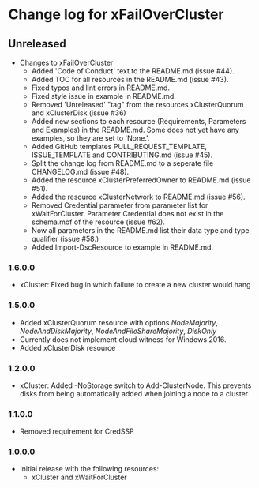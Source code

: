 # Change log for xFailOverCluster

## Unreleased

- Changes to xFailOverCluster
  - Added 'Code of Conduct' text to the README.md (issue #44).
  - Added TOC for all resources in the README.md (issue #43).
  - Fixed typos and lint errors in README.md.
  - Fixed style issue in example in README.md.
  - Removed 'Unreleased' "tag" from the resources xClusterQuorum and xClusterDisk (issue #36)
  - Added new sections to each resource (Requirements, Parameters and Examples) in the README.md. Some does not yet have any examples, so they are set to 'None.'.
  - Added GitHub templates PULL\_REQUEST\_TEMPLATE, ISSUE_TEMPLATE and CONTRIBUTING.md (issue #45).
  - Split the change log from README.md to a seperate file CHANGELOG.md (issue #48).
  - Added the resource xClusterPreferredOwner to README.md (issue #51).
  - Added the resource xClusterNetwork to README.md (issue #56).
  - Removed Credential parameter from parameter list for xWaitForCluster. Parameter Credential does not exist in the schema.mof of the resource (issue #62).
  - Now all parameters in the README.md list their data type and type qualifier (issue #58.)
  - Added Import-DscResource to example in README.md.

### 1.6.0.0

- xCluster: Fixed bug in which failure to create a new cluster would hang

### 1.5.0.0

- Added xClusterQuorum resource with options *NodeMajority*, *NodeAndDiskMajority*, *NodeAndFileShareMajority*, *DiskOnly*
- Currently does not implement cloud witness for Windows 2016.
- Added xClusterDisk resource

### 1.2.0.0

- xCluster: Added -NoStorage switch to Add-ClusterNode. This prevents disks from being automatically added when joining a node to a cluster

### 1.1.0.0

- Removed requirement for CredSSP

### 1.0.0.0

- Initial release with the following resources:
  - xCluster and xWaitForCluster
